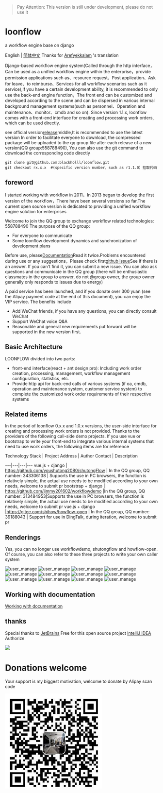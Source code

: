 > Pay Attention: This version is still under development, please do not use it


# loonflow
a workflow engine base on django

English | [简体中文](./README.md)
Thanks for [Arefyekkalam](https://github.com/Arefyekkalam) 's translation

Django-based workflow engine system(Called through the http interface，Can be used as a unified workflow engine within the enterprise，provide permission applications such as、resource request、Post application、Ask for leave、to reimburse、Services for all workflow scenarios such as it service),If you have a certain development ability, it is recommended to only use the back-end engine function，The front end can be customized and developed according to the scene and can be dispersed in various internal background management systems(such as personnel、Operation and maintenance、monitor、cmdb and so on). Since version 1.1.x, loonflow comes with a front-end interface for creating and processing work orders, which can be used directly.

see official version[release](https://github.com/blackholll/loonflow/releases)middle,It is recommended to use the latest version In order to facilitate everyone to download, the compressed package will be uploaded to the qq group file after each release of a new version(QQ group:558788490), You can also use the git command to download the corresponding code directly

```
git clone git@github.com:blackholll/loonflow.git
git checkout rx.x.x  #(specific version number，such as r1.1.0）拉取代码

```


## foreword
I started working with workflow in 2011，In 2013 began to develop the first version of the workflow，There have been several versions so far.The current open source version is dedicated to providing a unified workflow engine solution for enterprises

Welcome to join the QQ group to exchange workflow related technologies: 558788490
The purpose of the QQ group:
- For everyone to communicate
- Some loonflow development dynamics and synchronization of development plans

Before use, please[Documentation](http://loonflow.readthedocs.io/)Read it twice.Problems encountered during use or any suggestions，Please check first[github issue](https://github.com/blackholll/loonflow/issues)See if there is an answer. If you can't find it, you can submit a new issue. You can also ask questions and communicate in the QQ group (there will be enthusiastic classmates in the group to answer, do not @group owner, the group owner generally only responds to issues due to energy)


A paid service has been launched, and if you donate over 300 yuan (see the Alipay payment code at the end of this document), you can enjoy the VIP service. The benefits include
- Add WeChat friends, if you have any questions, you can directly consult WeChat
- Support WeChat voice Q&A
- Reasonable and general new requirements put forward will be supported in the new version first.


## Basic Architecture
LOONFLOW divided into two parts:
- front-end interface(react + ant design pro): Including work order creation, processing, management, workflow management configuration, statistics, etc.
- Provide http api for back-end calls of various systems (if oa, cmdb, operation and maintenance system, customer service system) to complete the customized work order requirements of their respective systems

## Related items
In the period of loonflow 0.x.x and 1.0.x versions, the user-side interface for creating and processing work orders is not provided. Thanks to the providers of the following call-side demo projects. If you use vue or bootstrap to write your front-end to integrate various internal systems that need to use work orders, the following items are for reference
 
Technology Stack | Project Address | Author Contact | Description

---|---|---|---
vue.js + django | https://github.com/youshutong2080/shutongFlow | In the QQ group, QQ number: 343306138 | Supports the use in PC browsers, the function is relatively simple, the actual use needs to be modified according to your own needs, welcome to submit pr
bootstrap + django | https://github.com/jimmy201602/workflowdemo |In the QQ group, QQ number: 313484953|Supports the use in PC browsers, the function is relatively simple, the actual use needs to be modified according to your own needs, welcome to submit pr
vue.js + django |https://gitee.com/shihow/howflow-open | In the QQ group, QQ number: 39188043 | Support for use in DingTalk, during iteration, welcome to submit pr


## Renderings
Yes, you can no longer use workflowdemo, shutongflow and howflow-open. Of course, you can also refer to these three projects to write your own caller system

![user_manage](/static/images/2.0.x/login.png)
![user_manage](/static/images/2.0.x/workbench.png)
![user_manage](/static/images/2.0.x/new_ticket.png)
![user_manage](/static/images/2.0.x/handle_ticket.png)
![user_manage](/static/images/2.0.x/user.png)
![user_manage](/static/images/2.0.x/workflow_basic_conf.png)
![user_manage](/static/images/2.0.x/custom_field.png)
![user_manage](/static/images/2.0.x/status.png)
![user_manage](/static/images/2.0.x/transition.png)
![user_manage](/static/images/2.0.x/system_config.png)
![user_manage](/static/images/2.0.x/flow_chart.png)
![user_manage](/static/images/2.0.x/statistics.png)


## Working with documentation
[Working with documentation](https://loonflow.readthedocs.io)

## thanks

Special thanks to [JetBrains](https://www.jetbrains.com/?from=mirai) Free for this open source project [IntelliJ IDEA](https://www.jetbrains.com/idea/?from=loonflow)    Authorize

[<img src="https://resources.jetbrains.com/storage/products/company/brand/logos/jb_beam.png" width="200"/>](https://www.jetbrains.com/?from=loonflow)

# Donations welcome
Your support is my biggest motivation, welcome to donate by Alipay scan code

![donation_code](/static/images/donation_code.png)
